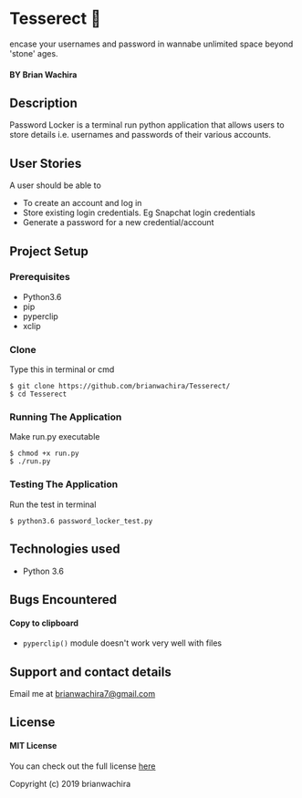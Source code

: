 # Tesserect :diamond_shape_with_a_dot_inside:
encase your usernames and password in wannabe unlimited space beyond 'stone' ages.
#### BY Brian Wachira
## Description
Password Locker is a terminal run python application that allows users to store details i.e. usernames and passwords of their various accounts.
## User Stories
A user should be able to
- To create an account and log in
- Store  existing login credentials. Eg Snapchat login credentials
- Generate a password for a new credential/account
## Project Setup
### Prerequisites
- Python3.6
- pip
- pyperclip
- xclip
### Clone
Type this in terminal or cmd
```
$ git clone https://github.com/brianwachira/Tesserect/
$ cd Tesserect
```
### Running The Application
Make run.py executable
```
$ chmod +x run.py
$ ./run.py
```
### Testing The Application
Run the test in terminal
```
$ python3.6 password_locker_test.py
```
## Technologies used
- Python 3.6
## Bugs Encountered
#### Copy to clipboard
- ```pyperclip()``` module doesn't work very well with files
## Support and contact details
Email me at [brianwachira7@gmail.com](www.gmail.com)
## License
#### MIT License
You can check out the full license [here](https://github.com/brianwachira/Tesserect/blob/master/LICENSE.md)  

Copyright (c) 2019 brianwachira
